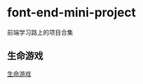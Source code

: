 # font-end-mini-project

前端学习路上的项目合集



## 生命游戏



[生命游戏](https://zhao-lian.github.io/font-end-mini-project/Conway's%20Game%20of%20Life.html)
